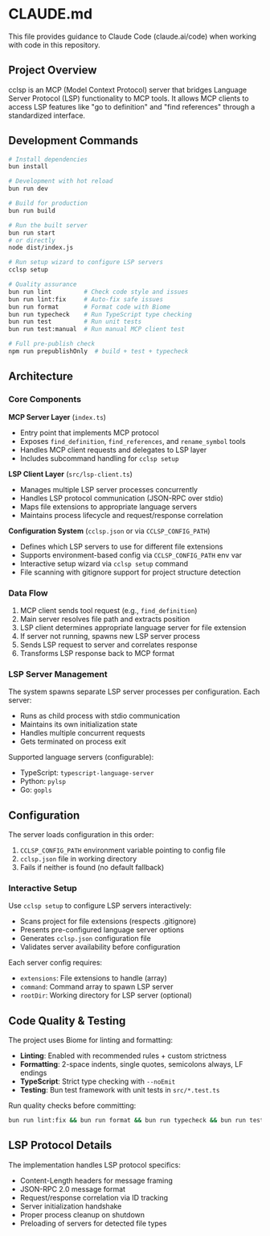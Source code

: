 # CLAUDE.md

This file provides guidance to Claude Code (claude.ai/code) when working with code in this repository.

## Project Overview

cclsp is an MCP (Model Context Protocol) server that bridges Language Server Protocol (LSP) functionality to MCP tools. It allows MCP clients to access LSP features like "go to definition" and "find references" through a standardized interface.

## Development Commands

```bash
# Install dependencies
bun install

# Development with hot reload
bun run dev

# Build for production
bun run build

# Run the built server
bun run start
# or directly
node dist/index.js

# Run setup wizard to configure LSP servers
cclsp setup

# Quality assurance
bun run lint         # Check code style and issues
bun run lint:fix     # Auto-fix safe issues
bun run format       # Format code with Biome
bun run typecheck    # Run TypeScript type checking
bun run test         # Run unit tests
bun run test:manual  # Run manual MCP client test

# Full pre-publish check
npm run prepublishOnly  # build + test + typecheck
```

## Architecture

### Core Components

**MCP Server Layer** (`index.ts`)

- Entry point that implements MCP protocol
- Exposes `find_definition`, `find_references`, and `rename_symbol` tools
- Handles MCP client requests and delegates to LSP layer
- Includes subcommand handling for `cclsp setup`

**LSP Client Layer** (`src/lsp-client.ts`)

- Manages multiple LSP server processes concurrently
- Handles LSP protocol communication (JSON-RPC over stdio)
- Maps file extensions to appropriate language servers
- Maintains process lifecycle and request/response correlation

**Configuration System** (`cclsp.json` or via `CCLSP_CONFIG_PATH`)

- Defines which LSP servers to use for different file extensions
- Supports environment-based config via `CCLSP_CONFIG_PATH` env var
- Interactive setup wizard via `cclsp setup` command
- File scanning with gitignore support for project structure detection

### Data Flow

1. MCP client sends tool request (e.g., `find_definition`)
2. Main server resolves file path and extracts position
3. LSP client determines appropriate language server for file extension
4. If server not running, spawns new LSP server process
5. Sends LSP request to server and correlates response
6. Transforms LSP response back to MCP format

### LSP Server Management

The system spawns separate LSP server processes per configuration. Each server:

- Runs as child process with stdio communication
- Maintains its own initialization state
- Handles multiple concurrent requests
- Gets terminated on process exit

Supported language servers (configurable):

- TypeScript: `typescript-language-server`
- Python: `pylsp`
- Go: `gopls`

## Configuration

The server loads configuration in this order:

1. `CCLSP_CONFIG_PATH` environment variable pointing to config file
2. `cclsp.json` file in working directory
3. Fails if neither is found (no default fallback)

### Interactive Setup

Use `cclsp setup` to configure LSP servers interactively:

- Scans project for file extensions (respects .gitignore)
- Presents pre-configured language server options
- Generates `cclsp.json` configuration file
- Validates server availability before configuration

Each server config requires:

- `extensions`: File extensions to handle (array)
- `command`: Command array to spawn LSP server
- `rootDir`: Working directory for LSP server (optional)

## Code Quality & Testing

The project uses Biome for linting and formatting:

- **Linting**: Enabled with recommended rules + custom strictness
- **Formatting**: 2-space indents, single quotes, semicolons always, LF endings
- **TypeScript**: Strict type checking with `--noEmit`
- **Testing**: Bun test framework with unit tests in `src/*.test.ts`

Run quality checks before committing:

```bash
bun run lint:fix && bun run format && bun run typecheck && bun run test
```

## LSP Protocol Details

The implementation handles LSP protocol specifics:

- Content-Length headers for message framing
- JSON-RPC 2.0 message format
- Request/response correlation via ID tracking
- Server initialization handshake
- Proper process cleanup on shutdown
- Preloading of servers for detected file types

